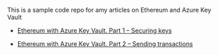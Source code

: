 This is a sample code repo for amy articles on Ethereum and Azure Key Vault

- [Ethereum with Azure Key Vault. Part 1 – Securing keys](https://tomislav.tech/2018/01/31/securing-ethereum-keys-with-azure-key-vault/)

- [Ethereum with Azure Key Vault. Part 2 – Sending transactions](https://tomislav.tech/2018/02/05/sending-raw-ethereum-transactions-with-azure-key-vault/)
